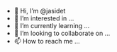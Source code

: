 - 👋 Hi, I’m @jasidet
- 👀 I’m interested in ...
- 🌱 I’m currently learning ...
- 💞️ I’m looking to collaborate on ...
- 📫 How to reach me ...

<!---
jasidet/jasidet is a ✨ special ✨ repository because its `README.md` (this file) appears on your GitHub profile.
You can click the Preview link to take a look at your changes.
--->
